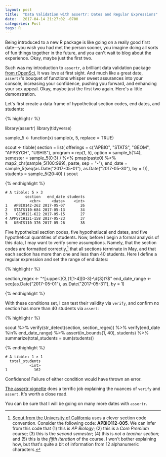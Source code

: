 ```yaml
---
layout: post
title:  "Data Validation with assertr: Dates and Regular Expressions"
date:   2017-04-14 21:27:02 -0700
categories: Post
tags: R
---
```


Being introduced to a new R package is like going on a really good first date--you wish you had met the person sooner, you 
imagine doing all sorts of fun things together in the future, and you can't wait to blog about the experience. Okay, maybe just the 
first two. 

Such was my introduction to `assertr`, a brilliant data validation package [from rOpenSci.](https://ropensci.org/) It was love at first sight. 
And much like a great date, `assertr`'s bouquet of functions whisper sweet assurances into your console, 
increasing your confidence, pushing you forward, and enhancing your sex appeal. Okay, maybe just the first two again. 
Here's a little demonstration. 

<!--more-->

Let's first create a data frame of hypothetical section codes, end dates, and students:

{% highlight r %}

library(assertr)
library(tidyverse)

sample_5 <- function(x) sample(x, 5, replace = TRUE)

scout <- tibble(
  section = list(
    offerings = c("APBIO", "STATS", "GEOM", "APPSYCH", "USHIS"),
    program = rep(1, 5),
    option = sample_5(1:4),
    semester = sample_5(0:3)
    ) %>% 
    pmap(paste0) %>% 
    map2_chr(sample_5(100:999), paste, sep = "-"),
  end_date = sample_5(seq(as.Date("2017-05-01"), as.Date("2017-05-30"), by = 1)),
  students = sample_5(20:40)
  )
scout

{% endhighlight %}

```
# A tibble: 5 × 3
         section   end_date students
           <chr>     <date>    <int>
1   APBIO142-262 2017-05-07       26
2   STATS110-684 2017-05-13       34
3    GEOM121-622 2017-05-15       27
4 APPSYCH121-158 2017-05-23       37
5   USHIS110-376 2017-05-26       38

```

Five hypotheical section codes, five hypothetiucal end dates, and five hypothetical quantities of students.
Now, before I begin a formal analysis of this data, I may want to verify some assumptions. 
Namely, that the section codes are formatted correctly,[^1] that all sections terminate in May, 
and that each section has more than one and less than 40 students. Here I define a regular expression and 
set the range of end dates:

[^1]: [Scout from the University of California](https://www.ucscout.org/) uses a clever section code convention. Consider the following code: **APBIO112-005**. We can infer from this code that (1) this is *AP Biology*; (2) this is a *Core Premium* course; (3) this is the *second semester*; (4) this is *not a teacher section*; and (5) this is the *fifth iteration* of the course. I won't bother explaining how, but that's quite a bit of information from 12 alphanumeric characters.

{% highlight r %}

section_regex <- "^[:upper:]{3,}1[1-4][0-3]-\\d{3}t?$"
end_date_range <- seq(as.Date("2017-05-01"), as.Date("2017-05-31"), by = 1)

{% endhighlight %}

With these conditions set, I can test their validity via `verify`, and confirm no section has more than 40 students via `assert`:

{% highlight r %}

scout %>% 
  verify(str_detect(section, section_regex)) %>% 
  verify(end_date %in% end_date_range) %>% 
  assert(in_bounds(1, 40), students) %>% 
  summarize(total_students = sum(students))

{% endhighlight %}

```
# A tibble: 1 × 1
  total_students
           <int>
1            162
```

Confidence! Failure of either condition would have thrown an error.

[The assertr vignette](https://cran.r-project.org/web/packages/assertr/vignettes/assertr.html) does a terrific job explaining the nuances of `verify` and `assert`. 
It's worth a close read.

You can be sure that I will be going on many more dates with `assertr`. 
